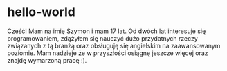 # hello-world
Cześć! Mam na imię Szymon i mam 17 lat. Od dwóch lat interesuje się programowaniem, zdążyłem się nauczyć dużo przydatnych rzeczy związanych z tą branżą oraz obsługuję się angielskim na zaawansowanym poziomie. Mam nadzieje że w przyszłości osiągnę jeszcze więcej oraz znajdę wymarzoną pracę :). 
